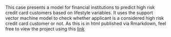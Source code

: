 This case presents a model for financial institutions to predict high risk credit card customers based on lifestyle variables. It uses the support vector machine model to check whether applicant is a considered high risk credit card customer or not. As this is in html published via Rmarkdown, feel free to view the project using this [link](https://dcroix.github.io/Predicting-High-Risk-Credit-Card-Applicants/High-Risk-Credit-Card-Customer-Prediction-RTD.html)
